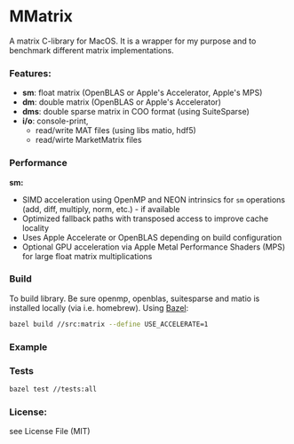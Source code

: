# MMatrix

A matrix C-library for MacOS. It is a wrapper for my purpose and to benchmark different matrix implementations.

### Features:
- **sm**: float matrix (OpenBLAS or Apple's Accelerator, Apple's MPS)
- **dm**: double matrix (OpenBLAS or Apple's Accelerator)
- **dms**: double sparse matrix in COO format (using SuiteSparse)
- **i/o**: console-print, 
  - read/write MAT files (using libs matio, hdf5)
  - read/wirte MarketMatrix files


### Performance
**sm:**
- SIMD acceleration using OpenMP and NEON intrinsics for `sm` operations (add, diff, multiply, norm, etc.) - if available
- Optimized fallback paths with transposed access to improve cache locality
- Uses Apple Accelerate or OpenBLAS depending on build configuration
- Optional GPU acceleration via Apple Metal Performance Shaders (MPS) for large float matrix multiplications


### Build
To build library. Be sure openmp, openblas, suitesparse and matio is installed locally (via i.e. homebrew). Using [Bazel](https://bazel.build/):

```bash
bazel build //src:matrix --define USE_ACCELERATE=1  
```

### Example


### Tests
```bash
bazel test //tests:all
```

### License:
see License File (MIT)

